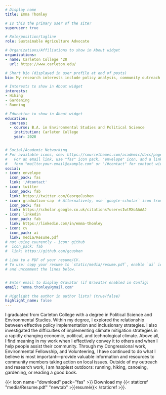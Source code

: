 ```yaml
---
# Display name
title: Emma Thomley

# Is this the primary user of the site?
superuser: true

# Role/position/tagline
role: Sustainable Agriculture Advocate

# Organizations/Affiliations to show in About widget
organizations:
- name: Carleton College '20
  url: https://www.carleton.edu/

# Short bio (displayed in user profile at end of posts)
bio: My research interests include policy analysis, community outreach sustainable agriculture and environmental justice.

# Interests to show in About widget
interests:
- Hiking
- Gardening
- Running

# Education to show in About widget
education:
  courses:
  - course: B.A. in Environmental Studies and Political Science
    institution: Carleton College
    year: 2020


# Social/Academic Networking
# For available icons, see: https://sourcethemes.com/academic/docs/page-builder/#icons
#   For an email link, use "fas" icon pack, "envelope" icon, and a link in the
#   form "mailto:your-email@example.com" or "/#contact" for contact widget.
social:
- icon: envelope
  icon_pack: fas
  link: '/#contact'
- icon: twitter
  icon_pack: fab
  link: https://twitter.com/GeorgeCushen
- icon: graduation-cap  # Alternatively, use `google-scholar` icon from `ai` icon pack
  icon_pack: fas
  link: https://scholar.google.co.uk/citations?user=sIwtMXoAAAAJ
- icon: linkedin
  icon_pack: fab
  link: https://linkedin.com/in/emma-thomley
- icon: cv
  icon_pack: ai
  link: media/Resume.pdf
# not using cuurently - icon: github
#  icon_pack: fab
#  link: https://github.com/gcushen

# Link to a PDF of your resume/CV.
# To use: copy your resume to `static/media/resume.pdf`, enable `ai` icons in `params.toml`, 
# and uncomment the lines below.


# Enter email to display Gravatar (if Gravatar enabled in Config)
email: "emma.thomley@gmail.com"

# Highlight the author in author lists? (true/false)
highlight_name: false
---
```


I graduated from Carleton College with a degree in Political Science and Environmental Studies. Within my degree, I explored the relationship between effective policy implementation and inclusionary strategies. I also investigated the difficulties of implementing climate mitigation strategies in a rapidly changing economic, political, and technological climate. Above all, I find meaning in my work when I effectively convey it to others and when I help people assist their community. Through my Congressional work, Environmental Fellowship, and Volunteering, I have continued to do what I believe is most important—provide valuable information and resources to community members taking action on local issues. Outside of my outreach and research work, I am happiest outdoors: running, hiking, canoeing, gardening, or reading a good book.


{{< icon name="download" pack="fas" >}} Download my {{< staticref "media/Resume.pdf" "newtab" >}}resumé{{< /staticref >}}.


